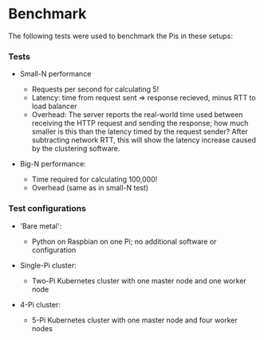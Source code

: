 # Benchmark

The following tests were used to benchmark the Pis in these setups:

### Tests

* Small-N performance
    * Requests per second for calculating 5!
    * Latency: time from request sent => response recieved, minus RTT to load
      balancer
    * Overhead: The server reports the real-world time used between receiving
      the HTTP request and sending the response; how much smaller is this than
      the latency timed by the request sender? After subtracting network RTT,
      this will show the latency increase caused by the clustering software.

* Big-N performance:
    * Time required for calculating 100,000!
    * Overhead (same as in small-N test)

### Test configurations

* 'Bare metal':
    * Python on Raspbian on one Pi; no additional software or configuration

* Single-Pi cluster:
    * Two-Pi Kubernetes cluster with one master node and one worker node

* 4-Pi cluster:
    * 5-Pi Kubernetes cluster with one master node and four worker nodes
